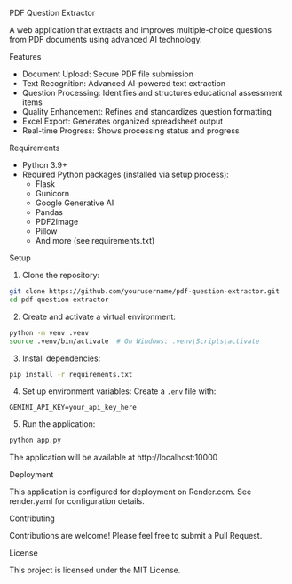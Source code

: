 PDF Question Extractor

A web application that extracts and improves multiple-choice questions from PDF documents using advanced AI technology.

Features

- Document Upload: Secure PDF file submission
- Text Recognition: Advanced AI-powered text extraction
- Question Processing: Identifies and structures educational assessment items
- Quality Enhancement: Refines and standardizes question formatting
- Excel Export: Generates organized spreadsheet output
- Real-time Progress: Shows processing status and progress

Requirements

- Python 3.9+
- Required Python packages (installed via setup process):
  - Flask
  - Gunicorn
  - Google Generative AI
  - Pandas
  - PDF2Image
  - Pillow
  - And more (see requirements.txt)

Setup

1. Clone the repository:
```bash
git clone https://github.com/yourusername/pdf-question-extractor.git
cd pdf-question-extractor
```

2. Create and activate a virtual environment:
```bash
python -m venv .venv
source .venv/bin/activate  # On Windows: .venv\Scripts\activate
```

3. Install dependencies:
```bash
pip install -r requirements.txt
```

4. Set up environment variables:
Create a `.env` file with:
```
GEMINI_API_KEY=your_api_key_here
```

5. Run the application:
```bash
python app.py
```

The application will be available at http://localhost:10000

Deployment

This application is configured for deployment on Render.com. See render.yaml for configuration details.

Contributing

Contributions are welcome! Please feel free to submit a Pull Request.

License

This project is licensed under the MIT License. 